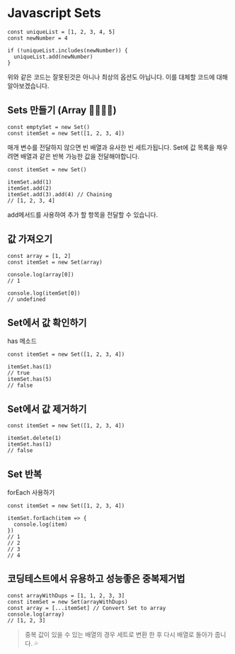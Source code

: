 # Javascript Sets

```
const uniqueList = [1, 2, 3, 4, 5]
const newNumber = 4

if (!uniqueList.includes(newNumber)) {
  uniqueList.add(newNumber)
}
```
위와 같은 코드는 잘못된것은 아니나 최상의 옵션도 아닙니다.
이를 대체할 코드에 대해 알아보겠습니다.

## Sets 만들기 (Array 🙅‍♀️🙅‍♂️)
```
const emptySet = new Set()
const itemSet = new Set([1, 2, 3, 4])
```
매개 변수를 전달하지 않으면 빈 배열과 유사한 빈 세트가됩니다. 
Set에 값 목록을 채우려면 배열과 같은 반복 가능한 값을 전달해야합니다.

```
const itemSet = new Set()

itemSet.add(1)
itemSet.add(2)
itemSet.add(3).add(4) // Chaining
// [1, 2, 3, 4]
```
add메서드를 사용하여 추가 할 항목을 전달할 수 있습니다.

## 값 가져오기
```
const array = [1, 2]
const itemSet = new Set(array)

console.log(array[0])
// 1

console.log(itemSet[0])
// undefined
```

## Set에서 값 확인하기
has 메소드
```
const itemSet = new Set([1, 2, 3, 4])

itemSet.has(1)
// true
itemSet.has(5)
// false
```

## Set에서 값 제거하기
```
const itemSet = new Set([1, 2, 3, 4])

itemSet.delete(1)
itemSet.has(1)
// false
```

## Set 반복
forEach 사용하기
```
const itemSet = new Set([1, 2, 3, 4])

itemSet.forEach(item => {
  console.log(item)
})
// 1
// 2
// 3
// 4
```

## 코딩테스트에서 유용하고 성능좋은 중복제거법
```
const arrayWithDups = [1, 1, 2, 3, 3]
const itemSet = new Set(arrayWithDups)
const array = [...itemSet] // Convert Set to array
console.log(array)
// [1, 2, 3]
```
> 중복 값이 있을 수 있는 배열의 경우 세트로 변환 한 후 다시 배열로 돌아가 줍니다. 💦




